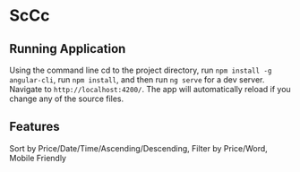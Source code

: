 # ScCc

## Running Application
Using the command line cd to the project directory, run `npm install -g angular-cli`, run `npm install`, and then run `ng serve` for a dev server. Navigate to `http://localhost:4200/`. The app will automatically reload if you change any of the source files.

## Features
Sort by Price/Date/Time/Ascending/Descending, Filter by Price/Word, Mobile Friendly

